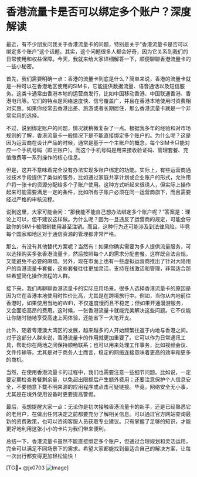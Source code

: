 # 香港流量卡是否可以绑定多个账户？深度解读

最近，有不少朋友问我关于香港流量卡的问题，特别是关于“香港流量卡是否可以绑定多个账户”这个话题。其实，这个问题很多人都会好奇，因为它关系到我们的日常使用和权益保障。今天，我就来给大家详细解答一下，顺便聊聊香港流量卡的一些小秘密。

首先，我们需要明确一点：香港的流量卡到底是什么？简单来说，香港的流量卡就是一种可以在香港地区使用的SIM卡，它能提供数据流量、语音通话以及短信服务。这类卡通常由香港本地的运营商发行，比如中国移动香港、中国联通香港、香港电讯等。它们的特点是网络速度快、信号覆盖广，并且在香港本地使用时资费相对实惠。如果你经常去香港出差、旅游或者长期居住，那么香港流量卡就是一个非常实用的选择。

不过，说到绑定账户的问题，情况就稍微复杂了一点。根据我多年的经验和对市场规则的了解，香港流量卡一般情况下是不能直接绑定多个账户的。为什么呢？这是因为运营商在设计产品的时候，通常是基于一个主账户的概念，每个SIM卡只能对应一个手机号码（即主账户）。而这个手机号码是用来接收验证码、管理套餐、充值缴费等一系列操作的核心信息。

但是，这并不意味着完全没有办法实现多账户绑定的功能。实际上，有些运营商通过技术手段提供了类似的服务，比如通过家庭共享计划或企业账户的形式，允许用户将一张卡的资源分配给多个子账户使用。这种方式听起来很诱人，但实际上操作起来可能需要满足一定的条件，比如所有子账户必须在同一运营商旗下，而且需要经过严格的审核流程。

说到这里，大家可能会问：“那我能不能自己想办法绑定多个账户呢？”答案是：理论上可以，但不建议这样做。为什么呢？因为一旦违反了运营商的规定，可能会导致你的SIM卡被限制使用甚至注销。而且，这种行为还可能涉及到法律风险，毕竟每个国家和地区对于通信资源的管理都非常严格。

那么，有没有其他替代方案呢？当然有！如果你确实需要为多人提供流量服务，可以选择购买多张香港流量卡，然后按照每个人的需求分配套餐。这样既合法合规，又能避免不必要的麻烦。另外，现在市面上也有一些虚拟运营商推出了针对大陆用户的香港流量卡套餐，这些套餐往往更加灵活，支持在线激活和管理，非常适合那些希望简化操作流程的人群。

接下来，我们再聊聊香港流量卡的实际应用场景。很多人选择香港流量卡的原因是因为它在香港本地使用时性价比高，尤其是在跨境旅行中。例如，当你从内地前往香港时，如果使用当地的WiFi，不仅速度慢而且不稳定；但如果开通漫游服务，又会面临高昂的费用。这时候，一张香港流量卡就能完美解决这些问题。它不仅能让你随时随地享受高速上网体验，还能省下一大笔开支。

此外，随着粤港澳大湾区的发展，越来越多的人开始频繁往返于内地与香港之间。对于这部分人群来说，香港流量卡的作用就更加重要了。它可以作为日常通讯工具，帮助你在两地之间保持顺畅联系；也可以用来处理工作事务，比如视频会议、文件传输等。尤其是对于商务人士而言，稳定的网络连接意味着更高的效率和更多的商机。

当然，在使用香港流量卡的过程中，我们也需要注意一些细节问题。比如说，一定要定期检查套餐剩余量，以免超出限额后产生额外费用；还要注意保护个人信息安全，不要随意下载不明来源的应用程序或点击可疑链接。毕竟，网络安全无小事，尤其是在境外使用设备时更要提高警惕。

最后，我想提醒大家一点：无论你是初次接触香港流量卡的新手，还是已经熟悉它的老用户，在做出任何决定之前都要充分了解相关信息。可以通过官方网站查询最新的资费政策，也可以咨询客服人员获取专业建议。只有掌握了足够的知识，才能更好地利用这张小小的卡片为我们带来便利。

总结一下，香港流量卡虽然不能直接绑定多个账户，但通过合理规划和灵活运用，完全可以满足不同场景下的需求。希望大家都能找到最适合自己的解决方案，让每一次出行都变得更加轻松愉快！

[TG💪+ @jx0703 ![Image](https://github.com/user-attachments/assets/dbca1d08-cadb-493c-b0ec-ad6f7a83f270)]